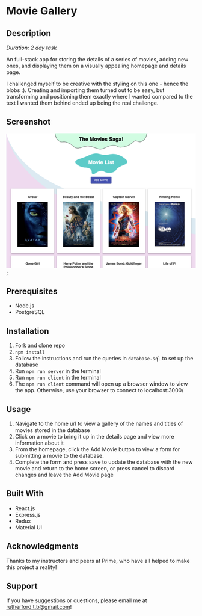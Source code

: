 # Movie Gallery

## Description

*Duration: 2 day task*

An full-stack app for storing the details of a series of movies, adding new ones, and displaying them on a visually appealing homepage and details page.

I challenged myself to be creative with the styling on this one - hence the blobs :). Creating and importing them turned out to be easy, but transforming and positioning them exactly where I wanted compared to the text I wanted them behind ended up being the real challenge.


## Screenshot

![Screenshot of movies app](./images/screenshot.png);

## Prerequisites

- Node.js
- PostgreSQL

## Installation

1. Fork and clone repo
2. `npm install`
3. Follow the instructions and run the queries in `database.sql` to set up the database
4. Run `npm run server` in the terminal
5. Run `npm run client` in the terminal
6. The `npm run client` command will open up a browser window to view the app. Otherwise, use your browser to connect to localhost:3000/

## Usage

1. Navigate to the home url to view a gallery of the names and titles of movies stored in the database
2. Click on a movie to bring it up in the details page and view more information about it
3. From the homepage, click the Add Movie button to view a form for submitting a movie to the database.
4. Complete the form and press save to update the database with the new movie and return to the home screen, or press cancel to discard changes and leave the Add Movie page

## Built With

- React.js
- Express.js
- Redux
- Material UI

## Acknowledgments

Thanks to my instructors and peers at Prime, who have all helped to make this project a reality!

## Support

If you have suggestions or questions, please email me at rutherford.t.b@gmail.com!